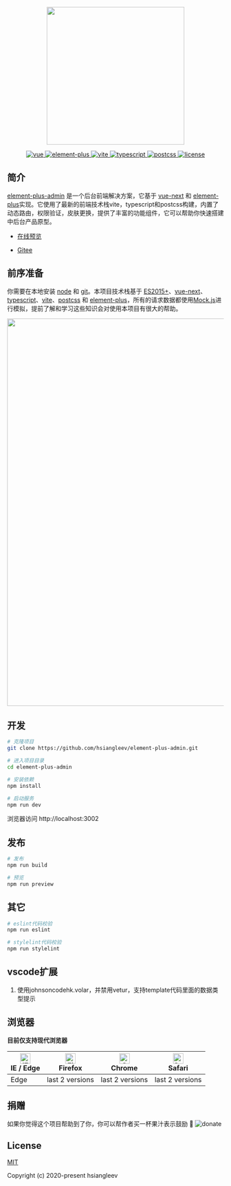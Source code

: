 
<p align="center">
  <img width="320" src="https://images.hsianglee.cn/elementPlusAdmin/title.png">
</p>

<p align="center">
    <a href="https://github.com/vuejs/vue-next">
        <img src="https://img.shields.io/badge/vue3-3.0.7-brightgreen.svg" alt="vue">
    </a>
    <a href="https://github.com/element-plus/element-plus">
        <img src="https://img.shields.io/badge/elementPlus-1.0.2beta.35-brightgreen.svg" alt="element-plus">
    </a>
    <a href="https://github.com/vitejs/vite">
        <img src="https://img.shields.io/badge/vite-2.1.2-brightgreen.svg" alt="vite">
    </a>
    <a href="https://github.com/microsoft/TypeScript">
        <img src="https://img.shields.io/badge/typescript-4.1.3-brightgreen.svg" alt="typescript">
    </a>
    <a href="https://github.com/postcss/postcss">
        <img src="https://img.shields.io/badge/postcss-8.2.2-brightgreen.svg" alt="postcss">
    </a>
    <a href="https://github.com/hsiangleev/element-plus-admin/blob/master/LICENSE">
        <img src="https://img.shields.io/github/license/mashape/apistatus.svg" alt="license">
    </a>
</p>


## 简介

[element-plus-admin](https://github.com/hsiangleev/element-plus-admin) 是一个后台前端解决方案，它基于 [vue-next](https://github.com/vuejs/vue-next) 和 [element-plus](https://github.com/element-plus/element-plus)实现。它使用了最新的前端技术栈vite，typescript和postcss构建，内置了 动态路由，权限验证，皮肤更换，提供了丰富的功能组件，它可以帮助你快速搭建中后台产品原型。

- [在线预览](https://element-plus-admin.hsianglee.cn/)

- [Gitee](https://gitee.com/hsiangleev/element-plus-admin)

## 前序准备

你需要在本地安装 [node](http://nodejs.org/) 和 [git](https://git-scm.com/)。本项目技术栈基于 [ES2015+](http://es6.ruanyifeng.com/)、[vue-next](https://github.com/vuejs/vue-next)、[typescript](https://github.com/microsoft/TypeScript)、[vite](https://github.com/vitejs/vite)、[postcss](https://github.com/postcss/postcss) 和 [element-plus](https://github.com/element-plus/element-plus)，所有的请求数据都使用[Mock.js](https://github.com/nuysoft/Mock)进行模拟，提前了解和学习这些知识会对使用本项目有很大的帮助。

<p align="center">
    <img width="900" src="https://images.hsianglee.cn/elementPlusAdmin/element-plus-admin.png">
</p>

## 开发

```bash
# 克隆项目
git clone https://github.com/hsiangleev/element-plus-admin.git

# 进入项目目录
cd element-plus-admin

# 安装依赖
npm install

# 启动服务
npm run dev
```

浏览器访问 http://localhost:3002

## 发布

```bash
# 发布
npm run build

# 预览
npm run preview
```

## 其它

```bash
# eslint代码校验
npm run eslint

# stylelint代码校验
npm run stylelint
```

## vscode扩展

1. 使用johnsoncodehk.volar，并禁用vetur，支持template代码里面的数据类型提示

## 浏览器

**目前仅支持现代浏览器**

| [<img src="https://raw.githubusercontent.com/alrra/browser-logos/master/src/edge/edge_48x48.png" alt="IE / Edge" width="24px" height="24px" />](https://godban.github.io/browsers-support-badges/)</br>IE / Edge | [<img src="https://raw.githubusercontent.com/alrra/browser-logos/master/src/firefox/firefox_48x48.png" alt="Firefox" width="24px" height="24px" />](https://godban.github.io/browsers-support-badges/)</br>Firefox | [<img src="https://raw.githubusercontent.com/alrra/browser-logos/master/src/chrome/chrome_48x48.png" alt="Chrome" width="24px" height="24px" />](https://godban.github.io/browsers-support-badges/)</br>Chrome | [<img src="https://raw.githubusercontent.com/alrra/browser-logos/master/src/safari/safari_48x48.png" alt="Safari" width="24px" height="24px" />](https://godban.github.io/browsers-support-badges/)</br>Safari |
| --------- | --------- | --------- | --------- |
| Edge | last 2 versions | last 2 versions | last 2 versions |

## 捐赠

如果你觉得这个项目帮助到了你，你可以帮作者买一杯果汁表示鼓励 :tropical_drink:
![donate](https://images.hsianglee.cn/pay.png)

## License

[MIT](https://github.com/hsiangleev/element-plus-admin/blob/master/LICENSE)

Copyright (c) 2020-present hsiangleev

